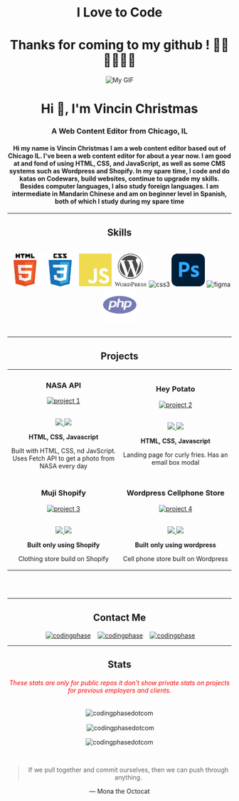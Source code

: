 <div id="" align="center">
  <h1 align="center">I Love to Code</h1>
  <h1 align="center">Thanks for coming to my github ! 🍺🍺🍺🍺🍺🍺</h1>
 
![My GIF](https://media.giphy.com/media/v1.Y2lkPTc5MGI3NjExOHd4N3VkeGpzcGg0bW15czJvaTByMDM5ZWhxZ2F1eHF4dXJ2YzM2ciZlcD12MV9pbnRlcm5hbF9naWZfYnlfaWQmY3Q9Zw/oOW5zSHFAfojM21cjD/giphy.gif)
</div>
<h1 align="center">Hi 👋, I'm Vincin Christmas</h1>
<h3 align="center">A Web Content Editor from Chicago, IL</h3>
<h4 align="center">Hi my name is Vincin Christmas I am a web content editor based out of Chicago IL. I've been a web content editor for about a year now. I am good at and fond of using HTML, CSS, and JavaScript, as well as some CMS systems such as Wordpress and Shopify. In my spare time, I code and do katas on Codewars, build websites, continue to upgrade my skills. Besides computer languages, I also study foreign languages. I am intermediate in Mandarin Chinese and am on beginner level in Spanish, both of which I study during my spare time </h4>

<hr>


<!-- TECHS -->

<h2 align="center">Skills</h2>

<div align="center">
                <br>
                    <div align="center" >  
                      <img src="https://raw.githubusercontent.com/devicons/devicon/master/icons/html5/html5-original-wordmark.svg" alt="html5" width="75" height="75"/> 
			<img src="https://raw.githubusercontent.com/devicons/devicon/master/icons/css3/css3-original-wordmark.svg" alt="css3" width="75" height="75"/>
                      <img src="https://raw.githubusercontent.com/devicons/devicon/1119b9f84c0290e0f0b38982099a2bd027a48bf1/icons/javascript/javascript-plain.svg" alt="css3" width="75" height="75"/>
                      <img src="https://raw.githubusercontent.com/devicons/devicon/1119b9f84c0290e0f0b38982099a2bd027a48bf1/icons/wordpress/wordpress-plain-wordmark.svg" alt="css3" width="75" height="75"/>
			    <img src="https://www.svgrepo.com/show/303503/shopify-logo.svg" alt="css3" width="75" height="75"/>
                    <img src="https://raw.githubusercontent.com/devicons/devicon/ca28c779441053191ff11710fe24a9e6c23690d6/icons/photoshop/photoshop-original.svg" alt="css3" width="75" height="75"/>
                      <img src="https://www.vectorlogo.zone/logos/figma/figma-icon.svg" alt="figma" width="75" height="75"/> 
		     <img src="https://raw.githubusercontent.com/devicons/devicon/ca28c779441053191ff11710fe24a9e6c23690d6/icons/php/php-plain.svg" alt="figma"  width="75" height="75"/>
                   
                    
        
</div>

<br>
<hr>

<!-- PROJECTS -->

<h2 align="center">Projects</h2>
<div align="center">
	<table>
		<tr>
			<td width="50%">
				<h3 align="center">NASA API</h3>
				<div align="center">  
					<a href='https://vincinchristmas.github.io/astropod/' target="_blank">
						<img src="https://media.licdn.com/dms/image/D5622AQEz5xw3sJo44w/feedshare-shrink_800/0/1713627283827?e=2147483647&v=beta&t=Xsy93105Tr6dQCUGsIbrcRPDG0rpbY6YbW5KDCLwTPA" alt="project 1" height="100%" />
					</a>
					<br>
					<br>
					<p>
						<a href="https://github.com/VincinChristmas/astropod" target="_blank">
							<img src="https://img.shields.io/badge/Repo-lightgrey?style=for-the-badge&logo=github"/>
						</a>  
						<a href="https://vincinchristmas.github.io/astropod/" target="_blank">
              <img src="https://img.shields.io/badge/Live-lightgrey?style=for-the-badge&color=0892d0"/>
						</a>
					</p>
					<p><strong>HTML, CSS, Javascript</strong></p>
          <p>
						Built with HTML, CSS, nd JavScript. Uses Fetch API to get a photo from NASA every day
					</p>
				</div>
			</td>
			<td width="50%">
				<h3 align="center">Hey Potato</h3>
				<div align="center" >  
					<a href='https://vincinchristmas.github.io/Hey-Potato/' target="_blank">
						<img src="https://vincinchristmas.github.io/Hey-Potato/assets/images/billboard.png" alt="project 2" height="100%" />
					</a>
					<br>
					<br>
					<p>
						<a href="https://github.com/VincinChristmas/Hey-Potato" target="_blank">
							<img src="https://img.shields.io/badge/Repo-lightgrey?style=for-the-badge&logo=github"/>
						</a>  
						<a href="https://vincinchristmas.github.io/Hey-Potato/" target="_blank">
							<img src="https://img.shields.io/badge/Live-lightgrey?style=for-the-badge&color=0892d0"/>
						</a>	
					</p>
					 <p><strong>HTML, CSS, Javascript</strong></p>
					<p>Landing page for curly fries. Has an email box modal</p>
				</div>
        </tr>
	    <tr>
            <td width="50%">
                <h3 align="center">Muji Shopify</h3>
                <div align="center" >  
                    <a href='https://dreamsandthemes.myshopify.com/' target="_blank">
                        <img src="https://vincinchristmas.netlify.app/images/muji.png" alt="project 3" height="100%" />
                    </a>
                    <br>
                    <br>
                    <p>
                        <a href="https://vincinchristmas.netlify.app/" target="_blank">
							<img src="https://img.shields.io/badge/Repo-lightgrey?style=for-the-badge&logo=github"/>
						</a>  
						<a href="https://dreamsandthemes.myshopify.com/" target="_blank">
							<img src="https://img.shields.io/badge/Live-lightgrey?style=for-the-badge&color=0892d0"/>
						</a>
                    </p>
                    <p><strong>Built only using Shopify</strong></p>
		    <p>Clothing store build on Shopify</p>
                </div>
            </td>
            <td width="50%">
                <h3 align="center">Wordpress Cellphone Store</h3>
                <div align="center">  
                    <a href='https://img.shields.io/badge/Live-lightgrey?style=for-the-badge&color=0892d0' target="_blank">
                        <img src="https://huaweiphones0.wordpress.com/wp-content/uploads/2024/09/mate-xt-ultimate-design-ksp-1.jpg" alt="project 4" height="100%" />
                    </a>
                    <br>
                    <br>
                    <p>
                        <a href="https://huaweiphones0.wordpress.com/" target="_blank">
							<img src="https://img.shields.io/badge/Repo-lightgrey?style=for-the-badge&logo=github"/>
						</a>  
						<a href="https://huaweiphones0.wordpress.com/" target="_blank">
							<img src="https://img.shields.io/badge/Live-lightgrey?style=for-the-badge&color=0892d0"/>
						</a>	
                    </p>
                    <p><strong>Built only using wordpress</strong></p>
		    <p>Cell phone store built on Wordpress</p>
                </div>	
            </td>
        </tr>
	</table>
</div>
<br />
<br />
<hr>


<!-- SOCIALS -->

<h2 align="center">Contact Me</h2>
<p align="center">
	&nbsp&nbsp&nbsp
	<a href="https://x.com/vineo666" target="blank"><img align="center" src="https://raw.githubusercontent.com/rahuldkjain/github-profile-readme-generator/master/src/images/icons/Social/twitter.svg" alt="codingphase" height="30" width="40" /></a>&nbsp&nbsp&nbsp
<a href="https://www.linkedin.com/in/vincinchristmas/" target="blank"><img align="center" src="https://raw.githubusercontent.com/rahuldkjain/github-profile-readme-generator/master/src/images/icons/Social/linked-in-alt.svg" alt="codingphase" height="30" width="40" /></a>&nbsp&nbsp&nbsp
<a href="https://www.instagram.com/javascript_made_me_rich/?hl=en" target="blank"><img align="center" src="https://raw.githubusercontent.com/rahuldkjain/github-profile-readme-generator/master/src/images/icons/Social/instagram.svg" alt="codingphase" height="30" width="40" /></a>&nbsp&nbsp&nbsp

</p>

<hr>


<!-- STATS -->
<div align="center" margin="100px 0 0 0">

<h2 align="center">Stats</h2>
<h6 style="color:red">These stats are only for public repos it don't show private stats on projects for previous employers and clients.</h6>

  <p><img align="center" src="https://github-readme-stats.vercel.app/api/top-langs?username=VincinChristmas&show_icons=true&locale=en&layout=compact" alt="codingphasedotcom" /></p>

  <p>&nbsp;<img align="center" src="https://github-readme-stats.vercel.app/api?username=VincinChristmas&show_icons=true&locale=en" alt="codingphasedotcom" /></p>

  <p><img align="center" src="https://github-readme-streak-stats.herokuapp.com/?user=VincinChristmas&" alt="codingphasedotcom" /></p>
</div>
<br>

> If we pull together and commit ourselves, then we can push through anything.

— Mona the Octocat





